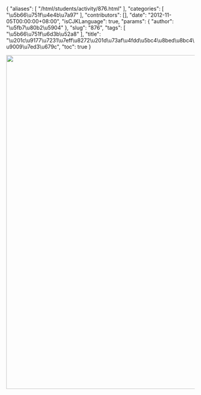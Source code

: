 {
    "aliases": [
        "/html/students/activity/876.html"
    ],
    "categories": [
        "\u5b66\u751f\u4e4b\u7a97"
    ],
    "contributors": [],
    "date": "2012-11-05T00:00:00+08:00",
    "isCJKLanguage": true,
    "params": {
        "author": "\u5fb7\u80b2\u5904"
    },
    "slug": "876",
    "tags": [
        "\u5b66\u751f\u6d3b\u52a8"
    ],
    "title": "\u201c\u9177\u7231\u7eff\u8272\u201d\u73af\u4fdd\u5bc4\u8bed\u8bc4\u9009\u7ed3\u679c",
    "toc": true
}

<img
    src="https://cdn.tfls.online/mirror/full/92152dcba804a3506662b132732d3cb339de41b5.jpg"
    style="display:block;margin-left:auto;margin-right:auto;"
    decoding="async"
    fetchpriority="auto"
    loading="lazy"
    height="894"
    width="574"
/>

